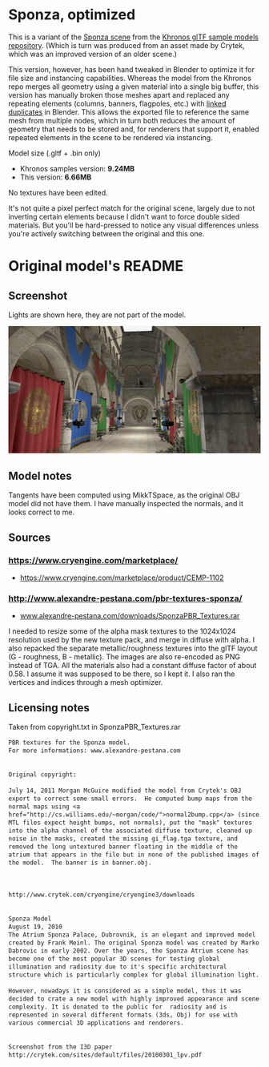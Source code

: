 # Sponza, optimized

This is a variant of the [Sponza scene](https://github.com/KhronosGroup/glTF-Sample-Models/tree/master/2.0/Sponza) from the [Khronos glTF sample models repository](https://github.com/KhronosGroup/glTF-Sample-Models). (Which is turn was produced from an asset made by Crytek, which was an improved version of an older scene.)

This version, however, has been hand tweaked in Blender to optimize it for file size and instancing capabilities. Whereas the model from the Khronos repo merges all geometry using a given material into a single big buffer, this version has manually broken those meshes apart and replaced any repeating elements (columns, banners, flagpoles, etc.) with [linked duplicates](https://docs.blender.org/manual/en/latest/scene_layout/object/editing/duplicate_linked.html) in Blender. This allows the exported file to reference the same mesh from multiple nodes, which in turn both reduces the amount of geometry that needs to be stored and, for renderers that support it, enabled repeated elements in the scene to be rendered via instancing.

Model size (.gltf + .bin only)
 - Khronos samples version: **9.24MB**
 - This version: **6.66MB**

No textures have been edited.

It's not quite a pixel perfect match for the original scene, largely due to not inverting certain elements because I didn't want to force double sided materials. But you'll be hard-pressed to notice any visual differences unless you're actively switching between the original and this one.

# Original model's README

## Screenshot

Lights are shown here, they are not part of the model.

![screenshot](screenshot/large.jpg)

## Model notes

Tangents have been computed using MikkTSpace, as the original OBJ model did not have them.
I have manually inspected the normals, and it looks correct to me.


## Sources

### https://www.cryengine.com/marketplace/

- https://www.cryengine.com/marketplace/product/CEMP-1102

### http://www.alexandre-pestana.com/pbr-textures-sponza/

- www.alexandre-pestana.com/downloads/SponzaPBR_Textures.rar

I needed to resize some of the alpha mask textures to the 1024x1024 resolution used by the new texture pack,
and merge in diffuse with alpha.
I also repacked the separate metallic/roughness textures into the glTF layout (G - roughness, B - metallic).
The images are also re-encoded as PNG instead of TGA.
All the materials also had a constant diffuse factor of about 0.58. I assume it was supposed to be there, so I kept it.
I also ran the vertices and indices through a mesh optimizer.

## Licensing notes

Taken from copyright.txt in SponzaPBR\_Textures.rar

```
PBR textures for the Sponza model.
For more informations: www.alexandre-pestana.com


Original copyright:

July 14, 2011 Morgan McGuire modified the model from Crytek's OBJ
export to correct some small errors.  He computed bump maps from the
normal maps using <a
href="http://cs.williams.edu/~morgan/code/">normal2bump.cpp</a> (since
MTL files expect height bumps, not normals), put the "mask" textures
into the alpha channel of the associated diffuse texture, cleaned up
noise in the masks, created the missing gi_flag.tga texture, and
removed the long untextured banner floating in the middle of the
atrium that appears in the file but in none of the published images of
the model.  The banner is in banner.obj.



http://www.crytek.com/cryengine/cryengine3/downloads


Sponza Model
August 19, 2010
The Atrium Sponza Palace, Dubrovnik, is an elegant and improved model created by Frank Meinl. The original Sponza model was created by Marko Dabrovic in early 2002. Over the years, the Sponza Atrium scene has become one of the most popular 3D scenes for testing global illumination and radiosity due to it's specific architectural structure which is particularly complex for global illumination light.

However, nowadays it is considered as a simple model, thus it was decided to crate a new model with highly improved appearance and scene complexity. It is donated to the public for  radiosity and is represented in several different formats (3ds, Obj) for use with various commercial 3D applications and renderers.


Screenshot from the I3D paper
http://crytek.com/sites/default/files/20100301_lpv.pdf
```


